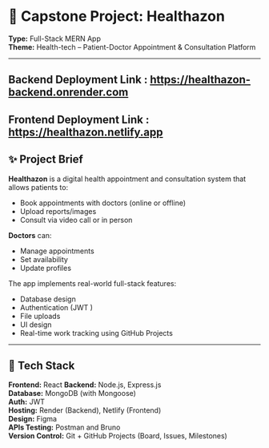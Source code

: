 ﻿# 🏥 Capstone Project: Healthazon

**Type:** Full-Stack MERN App  
**Theme:** Health-tech – Patient-Doctor Appointment & Consultation Platform

---

## Backend Deployment Link :  https://healthazon-backend.onrender.com
## Frontend Deployment Link : https://healthazon.netlify.app

## ✨ Project Brief

**Healthazon** is a digital health appointment and consultation system that allows patients to:
- Book appointments with doctors (online or offline)
- Upload reports/images
- Consult via video call or in person

**Doctors** can:
- Manage appointments
- Set availability
- Update profiles

The app implements real-world full-stack features:
- Database design
- Authentication (JWT )
- File uploads
- UI design
- Real-time work tracking using GitHub Projects

---

## 🧰 Tech Stack

**Frontend:** React 
**Backend:** Node.js, Express.js  
**Database:** MongoDB (with Mongoose)  
**Auth:** JWT  
**Hosting:** Render (Backend), Netlify (Frontend)  
**Design:** Figma  
**APIs Testing:** Postman and Bruno  
**Version Control:** Git + GitHub Projects (Board, Issues, Milestones)
